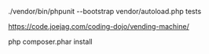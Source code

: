 
./vendor/bin/phpunit --bootstrap vendor/autoload.php tests

https://code.joejag.com/coding-dojo/vending-machine/

php composer.phar install
